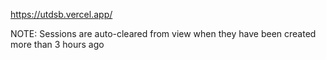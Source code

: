 https://utdsb.vercel.app/

NOTE: Sessions are auto-cleared from view when they have been created more than 3 hours ago
